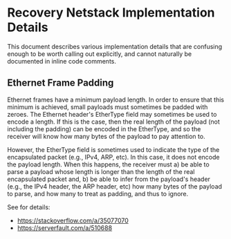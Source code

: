 # Recovery Netstack Implementation Details

This document describes various implementation details that are confusing enough
to be worth calling out explicitly, and cannot naturally be documented in inline
code comments.

## Ethernet Frame Padding

Ethernet frames have a minimum payload length. In order to ensure that this
minimum is achieved, small payloads must sometimes be padded with zeroes. The
Ethernet header's EtherType field may sometimes be used to encode a length. If
this is the case, then the real length of the payload (not including the padding)
can be encoded in the EtherType, and so the receiver will know how many bytes of
the payload to pay attention to.

However, the EtherType field is sometimes used to indicate the type of the
encapsulated packet (e.g., IPv4, ARP, etc). In this case, it does not encode the
payload length. When this happens, the receiver must a) be able to parse a
payload whose length is longer than the length of the real encapsulated packet
and, b) be able to infer from the payload's header (e.g., the IPv4 header, the
ARP header, etc) how many bytes of the payload to parse, and how many to treat
as padding, and thus to ignore.

See for details:
- https://stackoverflow.com/a/35077070
- https://serverfault.com/a/510688

